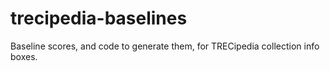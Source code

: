 # trecipedia-baselines
Baseline scores, and code to generate them, for TRECipedia collection info boxes.
